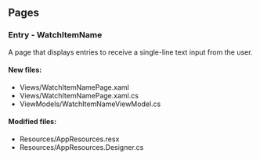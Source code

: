 ﻿## Pages

<!--{[{-->
### Entry - WatchItemName
A page that displays entries to receive a single-line text input from the user.
#### New files:
* Views/WatchItemNamePage.xaml
* Views/WatchItemNamePage.xaml.cs
* ViewModels/WatchItemNameViewModel.cs
#### Modified files:
* Resources/AppResources.resx
* Resources/AppResources.Designer.cs
<!--}]}-->